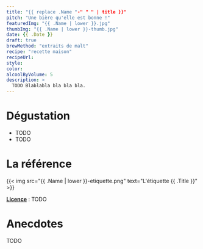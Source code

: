 ```yaml
---
title: "{{ replace .Name "-" " " | title }}"
pitch: "Une bière qu'elle est bonne !"
featuredImg: "{{ .Name | lower }}.jpg"
thumbImg: "{{ .Name | lower }}-thumb.jpg"
date: {{ .Date }}
draft: true
brewMethod: "extraits de malt"
recipe: "recette maison"
recipeUrl: 
style: 
color: 
alcoolByVolume: 5
description: >
  TODO Blablabla bla bla bla.
---
```


# Dégustation

- TODO
- TODO

# La référence

{{< img src="{{ .Name | lower }}-etiquette.png" text="L'étiquette {{ .Title }}" >}}

**[Licence](link-to-wikipedia "tooltip")** : TODO

# Anecdotes

TODO
